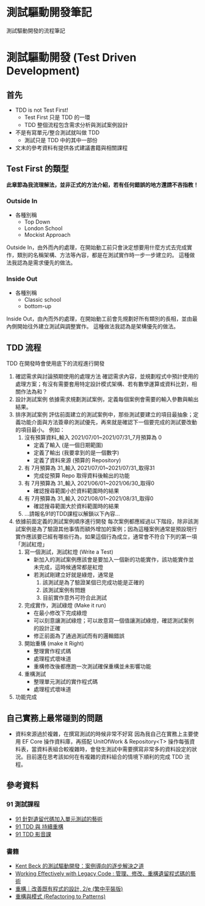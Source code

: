 # 測試驅動開發筆記


測試驅動開發的流程筆記

<!--more-->

# 測試驅動開發 (Test Driven Development)

## 首先
* TDD is not Test First!
	* Test First 只是 TDD 的一環
    * TDD 整個流程包含需求分析與測試案例設計
* 不是有寫單元/整合測試就叫做 TDD
    * 測試只是 TDD 中的其中一部份
* 文末的參考資料有提供各式建議書籍與相關課程

## Test First 的類型

**此章節為我流理解法，並非正式的方法介紹，若有任何錯誤的地方還請不吝指教！**

### Outside In 

* 各種別稱
    - Top Down
    - London School
    - Mockist Approach

Outside In，由外而內的處理，在開始動工前只會決定想要用什麼方式去完成實作，類別的名稱架構、方法等內容，都是在測試實作時一步一步建立的。
這種做法我認為是需求優先的做法。

### Inside Out

* 各種別稱
    - Classic school
    - bottom-up

Inside Out，由內而外的處理，在開始動工前會先規劃好所有類別的長相，並由最內側開始往外建立測試與調整實作。
這種做法我認為是架構優先的做法。

## TDD 流程

TDD 在開發時會使用底下的流程進行開發

1. 確認需求與討論預期使用的處理方法
    確認需求內容，並規劃程式中預計使用的處理方案；有沒有需要套用特定設計模式架構、若有數學運算或資料比對，相關作法為和？
2. 設計測試案例
    依據需求規劃測試案例，定義每個案例會需要的輸入參數與輸出結果。
3. 排序測試案例
    評估前面建立的測試案例中，那些測試要建立的項目最抽象；定義功能介面與方法簽章的測試優先，再來就是確認下一個要完成的測試要改動的項目最小。
    例如：
    1. 沒有預算資料_輸入 2021/07/01~2021/07/31_7月預算為 0
        - 定義了輸入 (是一個日期範圍)
        - 定義了輸出 (我要拿到的是一個數字)
        - 定義了資料來源 (預算的 Repository)
    2. 有 7月預算為 31_輸入 2021/07/01~2021/07/31_取得31
        - 完成從預算 Repo 取得資料後輸出的功能
    3. 有 7月預算為 31_輸入 2021/06/01~2021/06/30_取得0
        - 確認搜尋範圍小於資料範圍時的結果
    4. 有 7月預算為 31_輸入 2021/08/01~2021/08/31_取得0
        - 確認搜尋範圍大於資料範圍時的結果
    5. ...請報名91的TDD課程以解鎖以下內容...
4. 依據前面定義的測試案例順序進行開發
    每次案例都應經過以下階段，除非該測試案例是為了驗證其他事情而額外增加的案例；因為這種案例通常是預設現行實作應該要已經有哪些行為，如果這個行為成立，通常會不符合下列的第一項「測試紅燈」
    1. 寫一個測試，測試紅燈 (Write a Test)
        - 新加入的測試案例應該會是要加入一個新的功能實作，該功能實作並未完成，這時候通常都是紅燈
        - 若測試剛建立好就是綠燈，通常是
            1. 該測試是為了驗證某個已完成功能是正確的
            2. 該測試案例有問題
            3. 目前實作意外可符合此測試
    2. 完成實作，測試綠燈 (Make it run)
        - 在最小修改下完成綠燈
        - 可以刻意讓測試綠燈；可以故意寫一個值讓測試綠燈，確認測試案例的設計正確
        - 修正前面為了通過測試而有的邏輯錯誤
    3. 開始重構 (make it Right)
        - 整理實作程式碼
        - 處理程式壞味道
        - 重構修改後都應跑一次測試確保重構並未影響功能
    4. 重構測試
        - 整理單元測試的實作程式碼
        - 處理程式壞味道
5. 功能完成

## 自己實務上最常碰到的問題

- 資料來源過於複雜，在撰寫測試的時候非常不好寫
    因為我自己在實務上主要使用 EF Core 操作資料庫，再搭配 UnitOfWork & Repository\<T\> 操作每張資料表，當資料表組合較複雜時，會發生測試中需要撰寫非常多的資料設定的狀況。目前還在思考該如何在有複雜的資料組合的情境下順利的完成 TDD 流程。

## 參考資料

### 91 測試課程
* [91 針對遺留代碼加入單元測試的藝術](https://tdd.best/courses/unit-testing-gracefully-with-legacy-code-202201/)
* [91 TDD 與 持續重構](https://tdd.best/courses/tdd-continuous-refactoring-2021-08/)
* [91 TDD 影音課](https://tdd.best/courses/classic-tdd-by-example-video-training/)

### 書籍
* [Kent Beck 的測試驅動開發：案例導向的逐步解決之道](https://www.tenlong.com.tw/products/9789864345618?list_name=i-r-zh_tw)
* [Working Effectively with Legacy Code : 管理、修改、重構遺留程式碼的藝術](https://www.tenlong.com.tw/products/9789864344000)
* [重構｜改善既有程式的設計, 2/e (繁中平裝版)](https://www.tenlong.com.tw/products/9789865021832)
* [重構與模式 (Refactoring to Patterns)](https://www.tenlong.com.tw/products/9787115297259)
